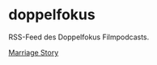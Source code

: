 # doppelfokus
RSS-Feed des Doppelfokus Filmpodcasts.

[Marriage Story](https://drive.google.com/open?id=1BlPUthY_3HR1H3aYB8e0_VaNUgoFV3LK)
